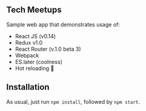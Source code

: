 Tech Meetups
--
Sample web app that demonstrates usage of:
* React JS (v0.14)
* Redux v1.0
* React Router (v.1.0 beta 3)
* Webpack
* ES.later (coolness)
* Hot reloading 🖖

Installation
--
As usual, just run `npm install`, followed by `npm start`.